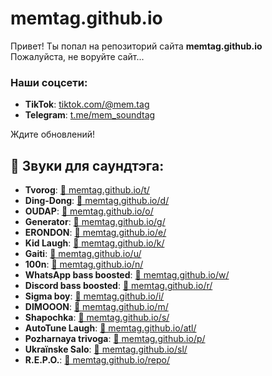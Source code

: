 # memtag.github.io  

Привет! Ты попал на репозиторий сайта **memtag.github.io**  
Пожалуйста, не воруйте сайт...  

### Наши соцсети:  
- **TikTok**: [tiktok.com/@mem.tag](https://tiktok.com/@mem.tag)  
- **Telegram**: [t.me/mem_soundtag](https://t.me/mem_soundtag)  

Ждите обновлений!  

## 🎵 Звуки для саундтэга:  
- **Tvorog**: [🔗 memtag.github.io/t/](https://memtag.github.io/t/)  
- **Ding-Dong**: [🔗 memtag.github.io/d/](https://memtag.github.io/d/)  
- **OUDAP**: [🔗 memtag.github.io/o/](https://memtag.github.io/o/)  
- **Generator**: [🔗 memtag.github.io/g/](https://memtag.github.io/g/)  
- **ERONDON**: [🔗 memtag.github.io/e/](https://memtag.github.io/e/)  
- **Kid Laugh**: [🔗 memtag.github.io/k/](https://memtag.github.io/k/)  
- **Gaiti**: [🔗 memtag.github.io/u/](https://memtag.github.io/u/)  
- **100n**: [🔗 memtag.github.io/n/](https://memtag.github.io/n/)  
- **WhatsApp bass boosted**: [🔗 memtag.github.io/w/](https://memtag.github.io/w/)  
- **Discord bass boosted**: [🔗 memtag.github.io/r/](https://memtag.github.io/r/)  
- **Sigma boy**: [🔗 memtag.github.io/i/](https://memtag.github.io/i/)  
- **DIMOOON**: [🔗 memtag.github.io/m/](https://memtag.github.io/m/)  
- **Shapochka**: [🔗 memtag.github.io/s/](https://memtag.github.io/s/)  
- **AutoTune Laugh**: [🔗 memtag.github.io/atl/](https://memtag.github.io/atl/)  
- **Pozharnaya trivoga**: [🔗 memtag.github.io/p/](https://memtag.github.io/p/)  
- **Ukraïnske Salo**: [🔗 memtag.github.io/sl/](https://memtag.github.io/sl/)
- **R.E.P.O.**: [🔗 memtag.github.io/repo/](https://memtag.github.io/repo/)
